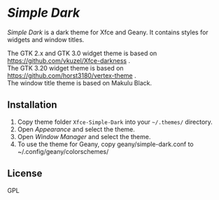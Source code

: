 *Simple Dark*
===============

*Simple Dark* is a dark theme for Xfce and Geany. 
It contains styles for widgets and window titles.

The GTK 2.x and GTK 3.0 widget theme is based on https://github.com/vkuzel/Xfce-darkness .  
The GTK 3.20 widget theme is based on https://github.com/horst3180/vertex-theme .  
The window title theme is based on Makulu Black.  

Installation
------------

1. Copy theme folder `Xfce-Simple-Dark` into your `~/.themes/` directory.
2. Open *Appearance* and select the theme.
3. Open *Window Manager* and select the theme.
4. To use the theme for Geany, copy geany/simple-dark.conf to ~/.config/geany/colorschemes/

License
-------

GPL
